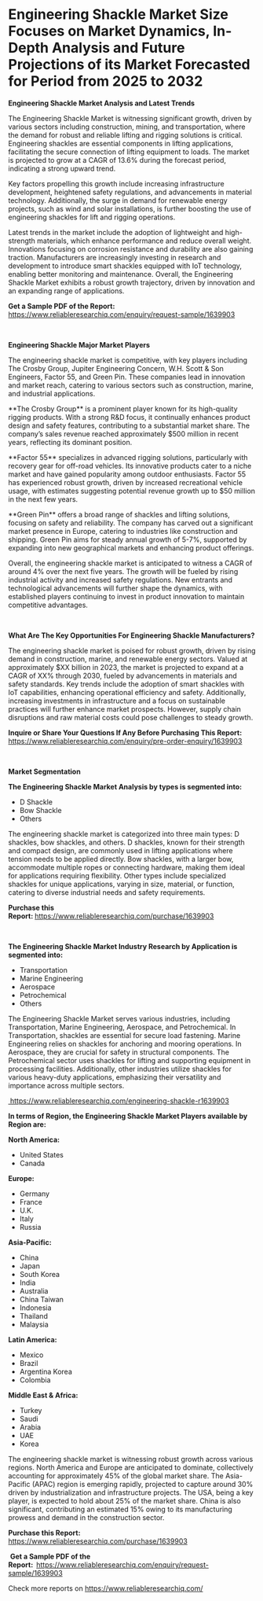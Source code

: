 <p><h1>Engineering Shackle Market Size Focuses on Market Dynamics, In-Depth Analysis and Future Projections of its Market Forecasted for Period from 2025 to 2032</h1></p><p><strong>Engineering Shackle Market Analysis and Latest Trends</strong></p>
<p><p>The Engineering Shackle Market is witnessing significant growth, driven by various sectors including construction, mining, and transportation, where the demand for robust and reliable lifting and rigging solutions is critical. Engineering shackles are essential components in lifting applications, facilitating the secure connection of lifting equipment to loads. The market is projected to grow at a CAGR of 13.6% during the forecast period, indicating a strong upward trend.</p><p>Key factors propelling this growth include increasing infrastructure development, heightened safety regulations, and advancements in material technology. Additionally, the surge in demand for renewable energy projects, such as wind and solar installations, is further boosting the use of engineering shackles for lift and rigging operations. </p><p>Latest trends in the market include the adoption of lightweight and high-strength materials, which enhance performance and reduce overall weight. Innovations focusing on corrosion resistance and durability are also gaining traction. Manufacturers are increasingly investing in research and development to introduce smart shackles equipped with IoT technology, enabling better monitoring and maintenance. Overall, the Engineering Shackle Market exhibits a robust growth trajectory, driven by innovation and an expanding range of applications.</p></p>
<p><strong>Get a Sample PDF of the Report:&nbsp;</strong> <a href="https://www.reliableresearchiq.com/enquiry/request-sample/1639903?utm_campaign=3500&utm_medium=2&utm_source=Github&utm_content=ia&utm_term=11042025&utm_id=engineering-shackle">https://www.reliableresearchiq.com/enquiry/request-sample/1639903</a></p>
<p>&nbsp;</p>
<p><strong>Engineering Shackle Major Market Players</strong></p>
<p><p>The engineering shackle market is competitive, with key players including The Crosby Group, Jupiter Engineering Concern, W.H. Scott & Son Engineers, Factor 55, and Green Pin. These companies lead in innovation and market reach, catering to various sectors such as construction, marine, and industrial applications.</p><p>**The Crosby Group** is a prominent player known for its high-quality rigging products. With a strong R&D focus, it continually enhances product design and safety features, contributing to a substantial market share. The company’s sales revenue reached approximately $500 million in recent years, reflecting its dominant position.</p><p>**Factor 55** specializes in advanced rigging solutions, particularly with recovery gear for off-road vehicles. Its innovative products cater to a niche market and have gained popularity among outdoor enthusiasts. Factor 55 has experienced robust growth, driven by increased recreational vehicle usage, with estimates suggesting potential revenue growth up to $50 million in the next few years.</p><p>**Green Pin** offers a broad range of shackles and lifting solutions, focusing on safety and reliability. The company has carved out a significant market presence in Europe, catering to industries like construction and shipping. Green Pin aims for steady annual growth of 5-7%, supported by expanding into new geographical markets and enhancing product offerings.</p><p>Overall, the engineering shackle market is anticipated to witness a CAGR of around 4% over the next five years. The growth will be fueled by rising industrial activity and increased safety regulations. New entrants and technological advancements will further shape the dynamics, with established players continuing to invest in product innovation to maintain competitive advantages.</p></p>
<p>&nbsp;</p>
<p><strong>What Are The Key Opportunities For Engineering Shackle Manufacturers?</strong></p>
<p><p>The engineering shackle market is poised for robust growth, driven by rising demand in construction, marine, and renewable energy sectors. Valued at approximately $XX billion in 2023, the market is projected to expand at a CAGR of XX% through 2030, fueled by advancements in materials and safety standards. Key trends include the adoption of smart shackles with IoT capabilities, enhancing operational efficiency and safety. Additionally, increasing investments in infrastructure and a focus on sustainable practices will further enhance market prospects. However, supply chain disruptions and raw material costs could pose challenges to steady growth.</p></p>
<p><strong>Inquire or Share Your Questions If Any Before Purchasing This Report:</strong> <a href="https://www.reliableresearchiq.com/enquiry/pre-order-enquiry/1639903?utm_campaign=3500&utm_medium=2&utm_source=Github&utm_content=ia&utm_term=11042025&utm_id=engineering-shackle">https://www.reliableresearchiq.com/enquiry/pre-order-enquiry/1639903</a></p>
<p>&nbsp;</p>
<p><strong>Market Segmentation</strong></p>
<p><strong>The Engineering Shackle Market Analysis by types is segmented into:</strong></p>
<p><ul><li>D Shackle</li><li>Bow Shackle</li><li>Others</li></ul></p>
<p><p>The engineering shackle market is categorized into three main types: D shackles, bow shackles, and others. D shackles, known for their strength and compact design, are commonly used in lifting applications where tension needs to be applied directly. Bow shackles, with a larger bow, accommodate multiple ropes or connecting hardware, making them ideal for applications requiring flexibility. Other types include specialized shackles for unique applications, varying in size, material, or function, catering to diverse industrial needs and safety requirements.</p></p>
<p><strong>Purchase this Report:&nbsp;</strong><a href="https://www.reliableresearchiq.com/purchase/1639903?utm_campaign=3500&utm_medium=2&utm_source=Github&utm_content=ia&utm_term=11042025&utm_id=engineering-shackle">https://www.reliableresearchiq.com/purchase/1639903</a></p>
<p>&nbsp;</p>
<p><strong>The Engineering Shackle Market Industry Research by Application is segmented into:</strong></p>
<p><ul><li>Transportation</li><li>Marine Engineering</li><li>Aerospace</li><li>Petrochemical</li><li>Others</li></ul></p>
<p><p>The Engineering Shackle Market serves various industries, including Transportation, Marine Engineering, Aerospace, and Petrochemical. In Transportation, shackles are essential for secure load fastening. Marine Engineering relies on shackles for anchoring and mooring operations. In Aerospace, they are crucial for safety in structural components. The Petrochemical sector uses shackles for lifting and supporting equipment in processing facilities. Additionally, other industries utilize shackles for various heavy-duty applications, emphasizing their versatility and importance across multiple sectors.</p></p>
<p><a href="https://www.reliableresearchiq.com/engineering-shackle-r1639903?utm_campaign=3500&utm_medium=2&utm_source=Github&utm_content=ia&utm_term=11042025&utm_id=engineering-shackle">&nbsp;https://www.reliableresearchiq.com/engineering-shackle-r1639903</a></p>
<p><strong>In terms of Region, the Engineering Shackle Market Players available by Region are:</strong></p>
<p>
    <p> <strong> North America: </strong>
        <ul>
            <li>United States</li>
            <li>Canada</li>
        </ul>
        </p> 
    <p> <strong> Europe: </strong>
        <ul>
            <li>Germany</li>
            <li>France</li>
            <li>U.K.</li>
            <li>Italy</li>
            <li>Russia</li>
        </ul>
        </p> 
    <p> <strong> Asia-Pacific: </strong>
        <ul>
            <li>China</li>
            <li>Japan</li>
            <li>South Korea</li>
            <li>India</li>
            <li>Australia</li>
            <li>China Taiwan</li>
            <li>Indonesia</li>
            <li>Thailand</li>
            <li>Malaysia</li>
        </ul>
        </p> 
    <p> <strong> Latin America: </strong>
        <ul>
            <li>Mexico</li>
            <li>Brazil</li>
            <li>Argentina Korea</li>
            <li>Colombia</li>
        </ul>
        </p> 
    <p> <strong> Middle East & Africa: </strong>
        <ul>
            <li>Turkey</li>
            <li>Saudi</li>
            <li>Arabia</li>
            <li>UAE</li>
            <li>Korea</li>
        </ul>
    </p>
    </p>
<p><p>The engineering shackle market is witnessing robust growth across various regions. North America and Europe are anticipated to dominate, collectively accounting for approximately 45% of the global market share. The Asia-Pacific (APAC) region is emerging rapidly, projected to capture around 30% driven by industrialization and infrastructure projects. The USA, being a key player, is expected to hold about 25% of the market share. China is also significant, contributing an estimated 15% owing to its manufacturing prowess and demand in the construction sector.</p></p>
<p><strong>Purchase this Report: </strong><a href="https://www.reliableresearchiq.com/purchase/1639903?utm_campaign=3500&utm_medium=2&utm_source=Github&utm_content=ia&utm_term=11042025&utm_id=engineering-shackle">https://www.reliableresearchiq.com/purchase/1639903</a></p>
<p>&nbsp;<strong>Get a Sample PDF of the Report:&nbsp;&nbsp;</strong><a href="https://www.reliableresearchiq.com/enquiry/request-sample/1639903?utm_campaign=3500&utm_medium=2&utm_source=Github&utm_content=ia&utm_term=11042025&utm_id=engineering-shackle">https://www.reliableresearchiq.com/enquiry/request-sample/1639903</a></p>
<p><strong></strong></p>
<p>Check more reports on <a href="https://www.reliableresearchiq.com/?utm_campaign=3500&utm_medium=2&utm_source=Github&utm_content=ia&utm_term=11042025&utm_id=engineering-shackle">https://www.reliableresearchiq.com/</a></p>